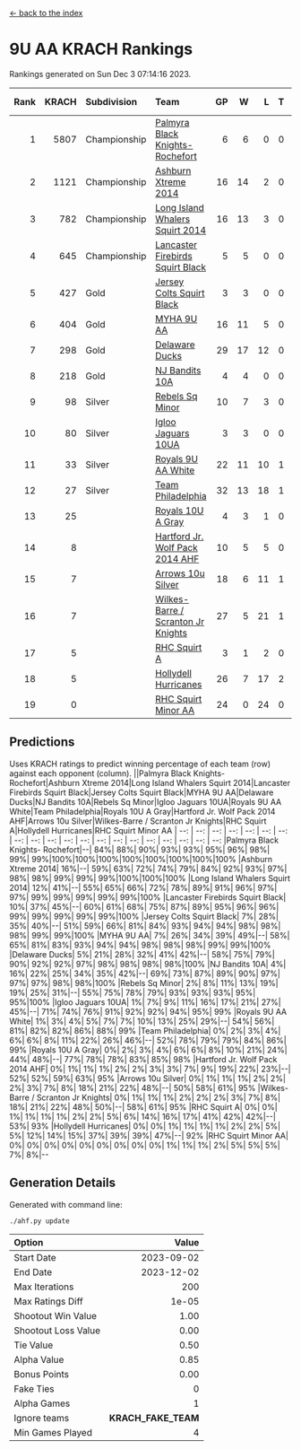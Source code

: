 [<- back to the index](readme.md)
# 9U AA KRACH Rankings
Rankings generated on Sun Dec  3 07:14:16 2023.

Rank|KRACH|Subdivision|Team|GP|W|L|T|OTW|OTL|SoS|Exp Wins|Win Diff
---:|---:|:---|:---|---:|---:|---:|---:|---:|---:|---:|---:|---:
1|5807|Championship|[Palmyra Black Knights- Rochefort](https://gamesheetstats.com/seasons/3659/teams/140260/schedule)|6|6|0|0|0|0|134|6.8|-0.0
2|1121|Championship|[Ashburn Xtreme 2014](https://gamesheetstats.com/seasons/3659/teams/140217/schedule)|16|14|2|0|0|0|201|14.8|-0.0
3|782|Championship|[Long Island Whalers Squirt 2014](https://gamesheetstats.com/seasons/3659/teams/140221/schedule)|16|13|3|0|1|0|262|13.8|-0.0
4|645|Championship|[Lancaster Firebirds Squirt Black](https://gamesheetstats.com/seasons/3659/teams/140256/schedule)|5|5|0|0|0|0|17|5.9|0.0
5|427|Gold|[Jersey Colts Squirt Black](https://gamesheetstats.com/seasons/3659/teams/140254/schedule)|3|3|0|0|0|0|17|3.9|0.0
6|404|Gold|[MYHA 9U AA](https://gamesheetstats.com/seasons/3659/teams/140222/schedule)|16|11|5|0|2|0|300|11.8|-0.0
7|298|Gold|[Delaware Ducks](https://gamesheetstats.com/seasons/3659/teams/140218/schedule)|29|17|12|0|0|3|889|17.8|-0.0
8|218|Gold|[NJ Bandits 10A](https://gamesheetstats.com/seasons/3659/teams/140259/schedule)|4|4|0|0|0|0|7|4.9|0.0
9|98|Silver|[Rebels Sq Minor](https://gamesheetstats.com/seasons/3659/teams/140223/schedule)|10|7|3|0|1|1|164|7.9|0.0
10|80|Silver|[Igloo Jaguars 10UA](https://gamesheetstats.com/seasons/3659/teams/140253/schedule)|3|3|0|0|0|0|3|3.9|0.0
11|33|Silver|[Royals 9U AA White](https://gamesheetstats.com/seasons/3659/teams/140225/schedule)|22|11|10|1|0|0|195|12.4|0.0
12|27|Silver|[Team Philadelphia](https://gamesheetstats.com/seasons/3659/teams/140226/schedule)|32|13|18|1|2|1|457|14.4|0.0
13|25||[Royals 10U A Gray](https://gamesheetstats.com/seasons/3659/teams/140262/schedule)|4|3|1|0|0|0|9|3.9|0.0
14|8||[Hartford Jr. Wolf Pack 2014 AHF](https://gamesheetstats.com/seasons/3659/teams/140219/schedule)|10|5|5|0|0|0|80|5.9|0.0
15|7||[Arrows 10u Silver](https://gamesheetstats.com/seasons/3659/teams/140216/schedule)|18|6|11|1|0|0|171|7.4|0.0
16|7||[Wilkes-Barre / Scranton Jr Knights](https://gamesheetstats.com/seasons/3659/teams/140228/schedule)|27|5|21|1|0|1|629|6.4|0.0
17|5||[RHC Squirt A](https://gamesheetstats.com/seasons/3659/teams/140261/schedule)|3|1|2|0|0|0|11|1.9|0.0
18|5||[Hollydell Hurricanes](https://gamesheetstats.com/seasons/3659/teams/140220/schedule)|26|7|17|2|0|0|88|8.9|0.0
19|0||[RHC Squirt Minor AA](https://gamesheetstats.com/seasons/3659/teams/140224/schedule)|24|0|24|0|0|0|118|0.9|0.0

## Predictions
Uses KRACH ratings to predict winning percentage of each team (row) against each opponent (column).
||Palmyra Black Knights- Rochefort|Ashburn Xtreme 2014|Long Island Whalers Squirt 2014|Lancaster Firebirds Squirt Black|Jersey Colts Squirt Black|MYHA 9U AA|Delaware Ducks|NJ Bandits 10A|Rebels Sq Minor|Igloo Jaguars 10UA|Royals 9U AA White|Team Philadelphia|Royals 10U A Gray|Hartford Jr. Wolf Pack 2014 AHF|Arrows 10u Silver|Wilkes-Barre / Scranton Jr Knights|RHC Squirt A|Hollydell Hurricanes|RHC Squirt Minor AA
| --: | --: | --: | --: | --: | --: | --: | --: | --: | --: | --: | --: | --: | --: | --: | --: | --: | --: | --: | --: 
|Palmyra Black Knights- Rochefort|--| 84%| 88%| 90%| 93%| 93%| 95%| 96%| 98%| 99%| 99%|100%|100%|100%|100%|100%|100%|100%|100%
|Ashburn Xtreme 2014| 16%|--| 59%| 63%| 72%| 74%| 79%| 84%| 92%| 93%| 97%| 98%| 98%| 99%| 99%| 99%|100%|100%|100%
|Long Island Whalers Squirt 2014| 12%| 41%|--| 55%| 65%| 66%| 72%| 78%| 89%| 91%| 96%| 97%| 97%| 99%| 99%| 99%| 99%| 99%|100%
|Lancaster Firebirds Squirt Black| 10%| 37%| 45%|--| 60%| 61%| 68%| 75%| 87%| 89%| 95%| 96%| 96%| 99%| 99%| 99%| 99%| 99%|100%
|Jersey Colts Squirt Black|  7%| 28%| 35%| 40%|--| 51%| 59%| 66%| 81%| 84%| 93%| 94%| 94%| 98%| 98%| 98%| 99%| 99%|100%
|MYHA 9U AA|  7%| 26%| 34%| 39%| 49%|--| 58%| 65%| 81%| 83%| 93%| 94%| 94%| 98%| 98%| 98%| 99%| 99%|100%
|Delaware Ducks|  5%| 21%| 28%| 32%| 41%| 42%|--| 58%| 75%| 79%| 90%| 92%| 92%| 97%| 98%| 98%| 98%| 98%|100%
|NJ Bandits 10A|  4%| 16%| 22%| 25%| 34%| 35%| 42%|--| 69%| 73%| 87%| 89%| 90%| 97%| 97%| 97%| 98%| 98%|100%
|Rebels Sq Minor|  2%|  8%| 11%| 13%| 19%| 19%| 25%| 31%|--| 55%| 75%| 78%| 79%| 93%| 93%| 93%| 95%| 95%|100%
|Igloo Jaguars 10UA|  1%|  7%|  9%| 11%| 16%| 17%| 21%| 27%| 45%|--| 71%| 74%| 76%| 91%| 92%| 92%| 94%| 95%| 99%
|Royals 9U AA White|  1%|  3%|  4%|  5%|  7%|  7%| 10%| 13%| 25%| 29%|--| 54%| 56%| 81%| 82%| 82%| 86%| 88%| 99%
|Team Philadelphia|  0%|  2%|  3%|  4%|  6%|  6%|  8%| 11%| 22%| 26%| 46%|--| 52%| 78%| 79%| 79%| 84%| 86%| 99%
|Royals 10U A Gray|  0%|  2%|  3%|  4%|  6%|  6%|  8%| 10%| 21%| 24%| 44%| 48%|--| 77%| 78%| 78%| 83%| 85%| 98%
|Hartford Jr. Wolf Pack 2014 AHF|  0%|  1%|  1%|  1%|  2%|  2%|  3%|  3%|  7%|  9%| 19%| 22%| 23%|--| 52%| 52%| 59%| 63%| 95%
|Arrows 10u Silver|  0%|  1%|  1%|  1%|  2%|  2%|  2%|  3%|  7%|  8%| 18%| 21%| 22%| 48%|--| 50%| 58%| 61%| 95%
|Wilkes-Barre / Scranton Jr Knights|  0%|  1%|  1%|  1%|  2%|  2%|  2%|  3%|  7%|  8%| 18%| 21%| 22%| 48%| 50%|--| 58%| 61%| 95%
|RHC Squirt A|  0%|  0%|  1%|  1%|  1%|  1%|  2%|  2%|  5%|  6%| 14%| 16%| 17%| 41%| 42%| 42%|--| 53%| 93%
|Hollydell Hurricanes|  0%|  0%|  1%|  1%|  1%|  1%|  2%|  2%|  5%|  5%| 12%| 14%| 15%| 37%| 39%| 39%| 47%|--| 92%
|RHC Squirt Minor AA|  0%|  0%|  0%|  0%|  0%|  0%|  0%|  0%|  0%|  1%|  1%|  1%|  2%|  5%|  5%|  5%|  7%|  8%|--

## Generation Details

Generated with command line:
```
./ahf.py update
```

| Option | Value |
| :----- | ----: |
| Start Date | 2023-09-02 |
| End Date | 2023-12-02 |
| Max Iterations | 200 |
| Max Ratings Diff | 1e-05 |
| Shootout Win Value | 1.00 |
| Shootout Loss Value | 0.00 |
| Tie Value | 0.50 |
| Alpha Value | 0.85 |
| Bonus Points | 0.00 |
| Fake Ties | 0 |
| Alpha Games | 1 |
| Ignore teams | __KRACH_FAKE_TEAM__ |
| Min Games Played | 4 |

